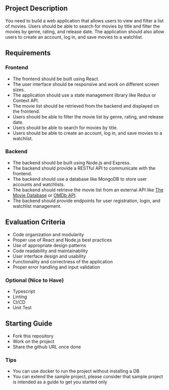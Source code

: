 ## Project Description

You need to build a web application that allows users to view and filter a list of movies. Users should be able to search for movies by title and filter the movies by genre, rating, and release date. The application should also allow users to create an account, log in, and save movies to a watchlist.

## Requirements

### Frontend

- The frontend should be built using React.
- The user interface should be responsive and work on different screen sizes.
- The application should use a state management library like Redux or Context API.
- The movie list should be retrieved from the backend and displayed on the frontend.
- Users should be able to filter the movie list by genre, rating, and release date.
- Users should be able to search for movies by title.
- Users should be able to create an account, log in, and save movies to a watchlist.

### Backend

- The backend should be built using Node.js and Express.
- The backend should provide a RESTful API to communicate with the frontend.
- The backend should use a database like MongoDB to store user accounts and watchlists.
- The backend should retrieve the movie list from an external API like [The Movie Database](https://www.themoviedb.org/) or [OMDb API](http://www.omdbapi.com/).
- The backend should provide endpoints for user registration, login, and watchlist management.

## Evaluation Criteria

- Code organization and modularity
- Proper use of React and Node.js best practices
- Use of appropriate design patterns
- Code readability and maintainability
- User interface design and usability
- Functionality and correctness of the application
- Proper error handling and input validation

### Optional (Nice to Have)
 
 - Typescript
 - Linting
 - CI/CD
 - Unit Test

## Starting Guide

- Fork this repository
- Work on the project
- Share the github URL once done

### Tips

- You can use docker to run the project without installing a DB
- You can extend the sample project, please consider that sample project is intended as a guide to get you started only
